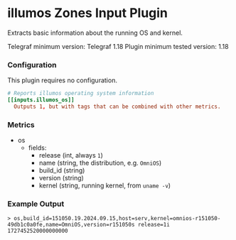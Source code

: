 # illumos Zones Input Plugin

Extracts basic information about the running OS and kernel.

Telegraf minimum version: Telegraf 1.18
Plugin minimum tested version: 1.18

### Configuration

This plugin requires no configuration.

```toml
# Reports illumos operating system information
[[inputs.illumos_os]]
  Outputs 1, but with tags that can be combined with other metrics.
```

### Metrics
- os
  - fields:
    - release (int, always `1`)
    - name (string, the distribution, e.g. `OmniOS`)
    - build_id (string)
    - version (string)
    - kernel (string, running kernel, from `uname -v`)

### Example Output

```
> os,build_id=151050.19.2024.09.15,host=serv,kernel=omnios-r151050-49db1c0a0fe,name=OmniOS,version=r151050s release=1i 1727452520000000000
```

